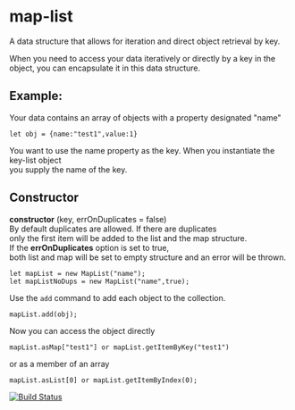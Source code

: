 # map-list
A data structure that allows for iteration and direct object retrieval by key.

When you need to access your data iteratively or directly by a key in the object, you can encapsulate it in this data structure.

## Example:  
Your data contains an array of objects with a property designated "name"

```
let obj = {name:"test1",value:1}
```
You want to use the name property as the key.  When you instantiate the key-list object  
you supply the name of the key.


## Constructor  

**constructor** (key, errOnDuplicates = false)  
By default duplicates are allowed.  If there are duplicates  
only the first item will be added to the list and the map structure.  
If the **errOnDuplicates** option is set to true,   
both list and map will be set to empty structure and an error will be thrown.  

```
let mapList = new MapList("name");
let mapListNoDups = new MapList("name",true);
```
Use the `add` command to add each object to the collection.
```
mapList.add(obj);
```
Now you can access the object directly
```
mapList.asMap["test1"] or mapList.getItemByKey("test1")
```
or as a member of an array
```
mapList.asList[0] or mapList.getItemByIndex(0);
```

[![Build Status](https://travis-ci.org/rebeccapeltz/map-list.svg?branch=master)](https://travis-ci.org/rebeccapeltz/map-list)
